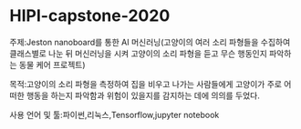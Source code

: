 # HIPI-capstone-2020
주제:Jeston nanoboard를 통한 AI 머신러닝(고양이의 여러 소리 파형들을 수집하여 클래스별로 나눈 뒤 머신러닝을 시켜 고양이의 소리 파형을 듣고 무슨 행동인지 파악하는 동물 케어 프로젝트)

목적:고양이의 소리 파형을 측정하여 집을 비우고 나가는 사람들에게 고양이가 주로 어떠한 행동을 하는지 파악함과 위험이 있을지를 감지하는 데에 의의를 두었다.

사용 언어 및 툴:파이썬,리눅스,Tensorflow,jupyter notebook

